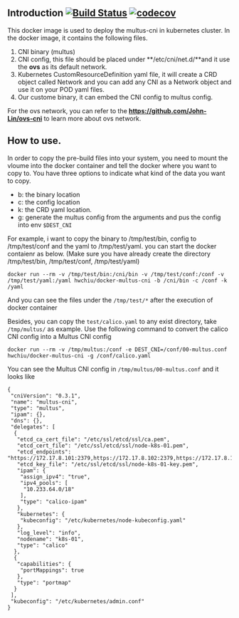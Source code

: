 ## Introduction [![Build Status](https://travis-ci.org/hwchiu/docker-multus-cni.svg?branch=master)](https://travis-ci.org/hwchiu/docker-multus-cni) [![codecov](https://codecov.io/gh/hwchiu/docker-multus-cni/branch/master/graph/badge.svg)](https://codecov.io/gh/hwchiu/docker-multus-cni)
This docker image is used to deploy the multus-cni in kubernetes cluster.
In the docker image, it contains the following files.
1. CNI binary (multus)
2. CNI config, this file should be placed under **/etc/cni/net.d/**and it use the **ovs** as its default network.
3. Kubernetes CustomResourceDefinition yaml file, it will create a CRD object called Network and you can add any CNI as a Network object
and use it on your POD yaml files.
4. Our custome binary, it can embed the CNI config to multus config.

For the ovs network, you can refer to the **https://github.com/John-Lin/ovs-cni** to learn more about ovs network.

## How to use.
In order to copy the pre-build files into your system, you need to mount the vloume into the docker container
and tell the docker where you want to copy to.
You have three options to indicate what kind of the data you want to copy.
- b: the binary location
- c: the config location
- k: the CRD yaml location.
- g: generate the multus config from the arguments and pus the config into env `$DEST_CNI`

For example, i want to copy the binary to /tmp/test/bin, config to /tmp/test/conf and the yaml to /tmp/test/yaml. you can start the docker contaienr as below.
(Make sure you have already create the directory /tmp/test/bin, /tmp/test/conf, /tmp/test/yaml)
```
docker run --rm -v /tmp/test/bin:/cni/bin -v /tmp/test/conf:/conf -v /tmp/test/yaml:/yaml hwchiu/docker-multus-cni -b /cni/bin -c /conf -k /yaml
```
And you can see the files under the `/tmp/test/*` after the execution of docker container

Besides, you can copy the `test/calico.yaml` to any exist directory, take `/tmp/multus/` as example.
Use the following command to convert the calico CNI config into a Multus CNI config
```
docker run --rm -v /tmp/multus:/conf -e DEST_CNI=/conf/00-multus.conf hwchiu/docker-multus-cni -g /conf/calico.yaml
```
You can see the Multus CNI config in `/tmp/multus/00-multus.conf` and it looks like
```
{
 "cniVersion": "0.3.1",
 "name": "multus-cni",
 "type": "multus",
 "ipam": {},
 "dns": {},
 "delegates": [
  {
   "etcd_ca_cert_file": "/etc/ssl/etcd/ssl/ca.pem",
   "etcd_cert_file": "/etc/ssl/etcd/ssl/node-k8s-01.pem",
   "etcd_endpoints": "https://172.17.8.101:2379,https://172.17.8.102:2379,https://172.17.8.103:2379",
   "etcd_key_file": "/etc/ssl/etcd/ssl/node-k8s-01-key.pem",
   "ipam": {
    "assign_ipv4": "true",
    "ipv4_pools": [
     "10.233.64.0/18"
    ],
    "type": "calico-ipam"
   },
   "kubernetes": {
    "kubeconfig": "/etc/kubernetes/node-kubeconfig.yaml"
   },
   "log_level": "info",
   "nodename": "k8s-01",
   "type": "calico"
  },
  {
   "capabilities": {
    "portMappings": true
   },
   "type": "portmap"
  }
 ],
 "kubeconfig": "/etc/kubernetes/admin.conf"
}

```
